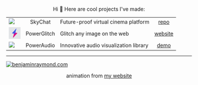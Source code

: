 
<p align="center">Hi 👋 Here are cool projects I've made:</p>

<table align="center">
    <tbody>
        <tr>
            <td><a href="https://github.com/skychatorg/skychat"><img src="https://avatars.githubusercontent.com/u/49348260?s=32&v=4"></a></td>
            <td align="center">SkyChat</td>
            <td>Future-proof virtual cinema platform</td>
            <td align="center"><a href="https://github.com/skychatorg/skychat">repo</a></td>
        </tr>
        <tr>
            <td><a href="https://7ph.github.io/powerglitch/#/"><img src="./powerglitch.gif" width="32" height="32"></a></td>
            <td align="center">PowerGlitch</td>
            <td>Glitch any image on the web</td>
            <td align="center"><a href="https://7ph.github.io/powerglitch/#/">website</a></td>
        </tr>
        <tr>
            <td><a href="https://benjaminraymond.com"><img src="https://user-images.githubusercontent.com/31401273/172409062-80e82170-658e-4aff-9b61-e4e3266e3944.png"></a></td>
            <td align="center">PowerAudio</td>
            <td>Innovative audio visualization library</td>
            <td align="center"><a href="https://benjaminraymond.com">demo</a></td>
        </tr>
    </tbody>
</table>

<hr>

[![benjaminraymond.com](https://raw.githubusercontent.com/7PH/7PH/master/intro-banner.gif)](https://benjaminraymond.com)
<p align="center">animation from <a href="https://benjaminraymond.com">my website</a></p>
